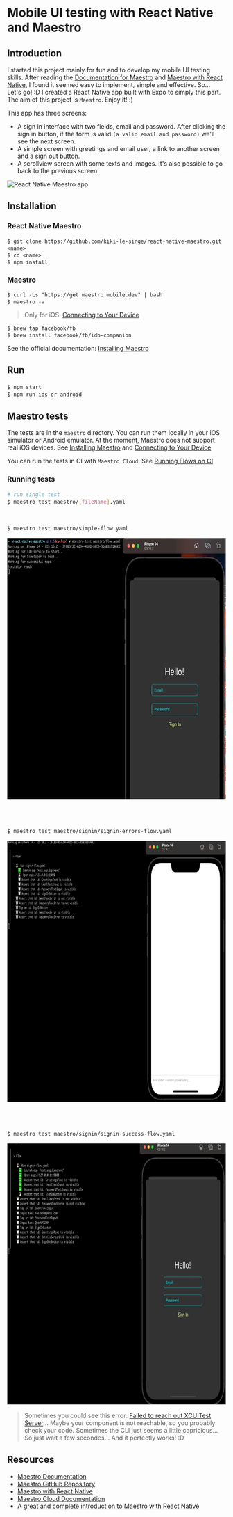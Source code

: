 # Mobile UI testing with React Native and Maestro

## Introduction

I started this project mainly for fun and to develop my mobile UI testing skills. After reading the [Documentation for Maestro](https://maestro.mobile.dev/) and [Maestro with React Native](https://maestro.mobile.dev/platform-support/react-native), I found it seemed easy to implement, simple and effective. So... Let's go! :D
I created a React Native app built with Expo to simply this part. The aim of this project is `Maestro`.
Enjoy it! :)

This app has three screens:

- A sign in interface with two fields, email and password. After clicking the sign in button, if the form is valid `(a valid email and password)` we'll see the next screen.
- A simple screen with greetings and email user, a link to another screen and a sign out button.
- A scrollview screen with some texts and images. It's also possible to go back to the previous screen.

<img src="./docs/app.gif" alt="React Native Maestro app" />

## Installation

### React Native Maestro

```shell
$ git clone https://github.com/kiki-le-singe/react-native-maestro.git <name>
$ cd <name>
$ npm install
```

### Maestro

```shell
$ curl -Ls "https://get.maestro.mobile.dev" | bash
$ maestro -v
```

> Only for iOS: [Connecting to Your Device](https://maestro.mobile.dev/getting-started/installing-maestro#connecting-to-your-device)

```shell
$ brew tap facebook/fb
$ brew install facebook/fb/idb-companion
```

See the official documentation: [Installing Maestro](https://maestro.mobile.dev/getting-started/installing-maestro)

## Run

```bash
$ npm start
$ npm run ios or android
```

## Maestro tests

The tests are in the `maestro` directory. You can run them locally in your iOS simulator or Android emulator. At the moment, Maestro does not support real iOS devices. See [Installing Maestro](https://maestro.mobile.dev/getting-started/installing-maestro) and [Connecting to Your Device](https://maestro.mobile.dev/getting-started/installing-maestro#connecting-to-your-device)

You can run the tests in CI with `Maestro Cloud`. See [Running Flows on CI](https://maestro.mobile.dev/getting-started/running-flows-on-ci).

### Running tests

```bash
# run single test
$ maestro test maestro/[fileName].yaml
```

<br />

```bash
$ maestro test maestro/simple-flow.yaml
```

<img src="./docs/simple-maestro-flow.gif" alt="Simple Maestro flow" width="800" height="600" />

<br /><br />

```bash
$ maestro test maestro/signin/signin-errors-flow.yaml
```

<img src="./docs/signin-errors-flow.gif" alt="Sign in errors Maestro flow" width="800" height="600" />

<br /><br />

```bash
$ maestro test maestro/signin/signin-success-flow.yaml
```

<img src="./docs/signin-success-flow.gif" alt="Sign in success Maestro flow" width="800" height="600" />

<br />

> Sometimes you could see this error: [Failed to reach out XCUITest Server](https://github.com/mobile-dev-inc/maestro/issues/880)... Maybe your component is not reachable, so you probably check your code. Sometimes the CLI just seems a little capricious... So just wait a few secondes... And it perfectly works! :D

## Resources

- [Maestro Documentation](https://maestro.mobile.dev)
- [Maestro GitHub Repository](https://github.com/mobile-dev-inc/maestro)
- [Maestro with React Native](https://maestro.mobile.dev/platform-support/react-native)
- [Maestro Cloud Documentation](https://cloud.mobile.dev)
- [A great and complete introduction to Maestro with React Native](https://dev.to/b42/test-your-react-native-app-with-maestro-5bfj)

